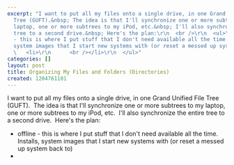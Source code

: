 ```yaml
---
excerpt: "I want to put all my files onto a single drive, in one Grand Unified File
  Tree (GUFT).&nbsp; The idea is that I'll synchronize one or more subtrees to my
  laptop, one or more subtrees to my iPod, etc.&nbsp; I'll also synchronize the entire
  tree to a second drive.&nbsp; Here's the plan:\r\n  <br />\r\n  <ul>\r\n    <li>offline
  - this is where I put stuff that I don't need available all the time.&nbsp; Installs,
  system images that I start new systems with (or reset a messed up system back to)</li>\r\n
  \   <li>\r\n      <br /></li>\r\n  </ul>"
categories: []
layout: post
title: Organizing My Files and Folders (Directories)
created: 1204761101
---
```

I want to put all my files onto a single drive, in one Grand Unified File Tree (GUFT).&nbsp; The idea is that I'll synchronize one or more subtrees to my laptop, one or more subtrees to my iPod, etc.&nbsp; I'll also synchronize the entire tree to a second drive.&nbsp; Here's the plan:
  <br />
  <ul>
    <li>offline - this is where I put stuff that I don't need available all the time.&nbsp; Installs, system images that I start new systems with (or reset a messed up system back to)</li>
    <li>
      <br /></li>
  </ul>

